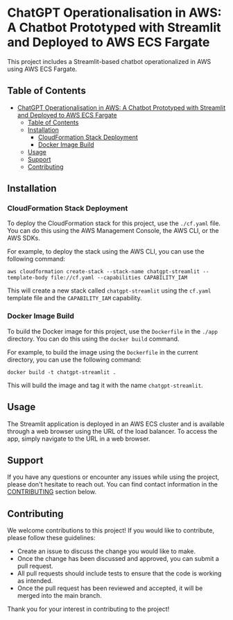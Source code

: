 # ChatGPT Operationalisation in AWS: A Chatbot Prototyped with Streamlit and Deployed to AWS ECS Fargate

This project includes a Streamlit-based chatbot operationalized in AWS using AWS ECS Fargate.

## Table of Contents

- [ChatGPT Operationalisation in AWS: A Chatbot Prototyped with Streamlit and Deployed to AWS ECS Fargate](#chatgpt-operationalisation-in-aws-a-chatbot-prototyped-with-streamlit-and-deployed-to-aws-ecs-fargate)
  - [Table of Contents](#table-of-contents)
  - [Installation](#installation)
    - [CloudFormation Stack Deployment](#cloudformation-stack-deployment)
    - [Docker Image Build](#docker-image-build)
  - [Usage](#usage)
  - [Support](#support)
  - [Contributing](#contributing)

## Installation

### CloudFormation Stack Deployment

To deploy the CloudFormation stack for this project, use the `./cf.yaml` file. You can do this using the AWS Management Console, the AWS CLI, or the AWS SDKs.

For example, to deploy the stack using the AWS CLI, you can use the following command:

```aws cloudformation create-stack --stack-name chatgpt-streamlit --template-body file://cf.yaml --capabilities CAPABILITY_IAM```

This will create a new stack called `chatgpt-streamlit` using the `cf.yaml` template file and the `CAPABILITY_IAM` capability.

### Docker Image Build

To build the Docker image for this project, use the `Dockerfile` in the `./app` directory. You can do this using the `docker build` command.

For example, to build the image using the `Dockerfile` in the current directory, you can use the following command:

```docker build -t chatgpt-streamlit .```


This will build the image and tag it with the name `chatgpt-streamlit`.

## Usage

The Streamlit application is deployed in an AWS ECS cluster and is available through a web browser using the URL of the load balancer. To access the app, simply navigate to the URL in a web browser.

## Support

If you have any questions or encounter any issues while using the project, please don't hesitate to reach out. You can find contact information in the [CONTRIBUTING](#contributing) section below.

## Contributing

We welcome contributions to this project! If you would like to contribute, please follow these guidelines:

- Create an issue to discuss the change you would like to make.
- Once the change has been discussed and approved, you can submit a pull request.
- All pull requests should include tests to ensure that the code is working as intended.
- Once the pull request has been reviewed and accepted, it will be merged into the main branch.

Thank you for your interest in contributing to the project!
